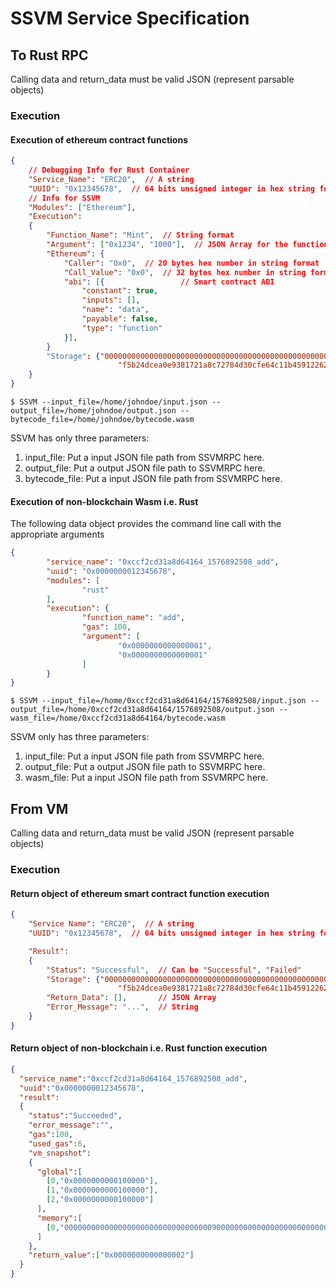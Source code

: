 # SSVM Service Specification

## To Rust RPC
Calling data and return_data must be valid JSON (represent parsable objects)

### Execution

#### Execution of ethereum contract functions
```json
{
    // Debugging Info for Rust Container
    "Service_Name": "ERC20",  // A string
    "UUID": "0x12345678",  // 64 bits unsigned integer in hex string format
    // Info for SSVM 
    "Modules": ["Ethereum"],
    "Execution":
    {
        "Function_Name": "Mint",  // String format
        "Argument": ["0x1234", "1000"],  // JSON Array for the function's arugments
        "Ethereum": {
            "Caller": "0x0",  // 20 bytes hex number in string format
            "Call_Value": "0x0",  // 32 bytes hex number in string format
            "abi": [{                 // Smart contract ABI
                "constant": true,
                "inputs": [],
                "name": "data",
                "payable": false,
                "type": "function"
            }],
        }
        "Storage": {"0000000000000000000000000000000000000000000000000000000000000000":"0000000000000000000000000000000000000000000000000000000000000064",
                        "f5b24dcea0e9381721a8c72784d30cfe64c11b4591226269f839d095b3e9cf10":"0000000000000000000000000000000000000000000000000000000000000064"},       // Key-value pairs in JSON Object
    }
}
```

```shell
$ SSVM --input_file=/home/johndoe/input.json --output_file=/home/johndoe/output.json --bytecode_file=/home/johndoe/bytecode.wasm
```

SSVM has only three parameters:
1. input_file: Put a input JSON file path from SSVMRPC here.
2. output_file: Put a output JSON file path to SSVMRPC here.
3. bytecode_file: Put a input JSON file path from SSVMRPC here.

#### Execution of non-blockchain Wasm i.e. Rust

The following data object provides the command line call with the appropriate arguments

```json
{
        "service_name": "0xccf2cd31a8d64164_1576892508_add",
        "uuid": "0x0000000012345678",
        "modules": [
                "rust"
        ],
        "execution": {
                "function_name": "add",
                "gas": 100,
                "argument": [
                        "0x0000000000000001",
                        "0x0000000000000001"
                ]
        }
}
```

```shell
$ SSVM --input_file=/home/0xccf2cd31a8d64164/1576892508/input.json --output_file=/home/0xccf2cd31a8d64164/1576892508/output.json --wasm_file=/home/0xccf2cd31a8d64164/bytecode.wasm
```
SSVM only has three parameters:
1. input_file: Put a input JSON file path from SSVMRPC here.
2. output_file: Put a output JSON file path to SSVMRPC here.
3. wasm_file: Put a input JSON file path from SSVMRPC here.

## From VM
Calling data and return_data must be valid JSON (represent parsable objects)

### Execution

#### Return object of ethereum smart contract function execution
```json
{
    "Service Name": "ERC20",  // A string
    "UUID": "0x12345678",  // 64 bits unsigned integer in hex string format

    "Result":
    {
        "Status": "Successful",  // Can be "Successful", "Failed"
        "Storage": {"0000000000000000000000000000000000000000000000000000000000000000":"0000000000000000000000000000000000000000000000000000000000000064",
                        "f5b24dcea0e9381721a8c72784d30cfe64c11b4591226269f839d095b3e9cf10":"0000000000000000000000000000000000000000000000000000000000000064"},    // Key-value pairs in JSON Object
        "Return_Data": [],       // JSON Array
        "Error_Message": "...",  // String
    }
}
```

#### Return object of non-blockchain i.e. Rust function execution
```json
{
  "service_name":"0xccf2cd31a8d64164_1576892508_add",
  "uuid":"0x0000000012345678",
  "result":
  {
    "status":"Succeeded",
    "error_message":"",
    "gas":100,
    "used_gas":6,
    "vm_snapshot":
    {
      "global":[
        [0,"0x0000000000100000"],
        [1,"0x0000000000100000"],
        [2,"0x0000000000100000"]
      ],
      "memory":[
        [0,"000000000000000000000000000000000900000000000000000000000000000000000000000000000000000000000000"]
      ]
    },
    "return_value":["0x0000000000000002"]
  }
}
```

